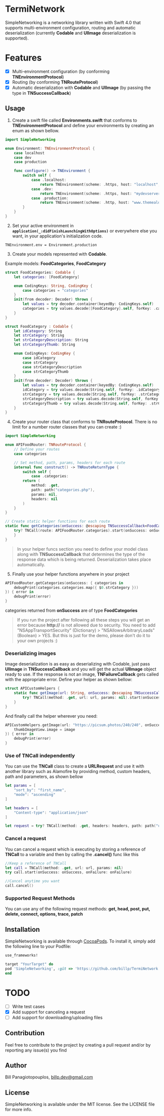 # TermiNetwork

SimpleNetworking is a networking library written with Swift 4.0 that supports multi-environment configuration, routing and automatic deserialization (currently **Codable** and **UIImage** deserialization is supported).

# Features
- [x] Multi-environment configuration (by conforming **TNEnvironmentProtocol**)
- [x] Routing (by conforming **TNRouteProtocol**)
- [x] Automatic deserialization with **Codable** and **UIImage** (by passing the type in **TNSuccessCallback**)

## Usage

1. Create a swift file called **Environments.swift** that conforms to **TNEnvironmentProtocol** and define your environments by creating an enum as shown bellow.

```swift
import SimpleNetworking

enum Environment: TNEnvironmentProtocol {
    case localhost
    case dev
    case production

    func configure() -> TNEnvironment {
        switch self {
            case .localhost:
                return TNEnvironment(scheme: .https, host: "localhost", port: 8080)
            case .dev:
                return TNEnvironment(scheme: .https, host: "mydevserver.com", suffix: path("v1"))
            case .production:
                return TNEnvironment(scheme: .http, host: "www.themealdb.com", suffix: path("api", "json", "v1", "1"))
        }
    }
}
```

2. Set your active environment in **`application(_:didFinishLaunchingWithOptions)`** or everywhere else you want, in your application's initialization code.

```
TNEnvironment.env = Environment.production
```

3. Create your models represented with **Codable**.

Example models: **FoodCategories**, **FoodCategory**

```swift
struct FoodCategories: Codable {
    let categories: [FoodCategory]

    enum CodingKeys: String, CodingKey {
        case categories = "categories"
    }
    init(from decoder: Decoder) throws {
        let values = try decoder.container(keyedBy: CodingKeys.self)
        categories = try values.decode([FoodCategory].self, forKey: .categories)
    }
}

struct FoodCategory : Codable {
    let idCategory: String
    let strCategory: String
    let strCategoryDescription: String
    let strCategoryThumb: String

    enum CodingKeys: CodingKey {
        case idCategory
        case strCategory
        case strCategoryDescription
        case strCategoryThumb
    }
    init(from decoder: Decoder) throws {
        let values = try decoder.container(keyedBy: CodingKeys.self)
        idCategory = try values.decode(String.self, forKey: .idCategory)
        strCategory = try values.decode(String.self, forKey: .strCategory)
        strCategoryDescription = try values.decode(String.self, forKey: .strCategoryDescription)
        strCategoryThumb = try values.decode(String.self, forKey: .strCategoryThumb)
    }
}
```

4. Create your router class that conforms to **TNRouteProtocol**. There is no limit for a number router classes that you can create :)

```swift
import SimpleNetworking

enum APIFoodRouter: TNRouteProtocol {
    // Define your routes
    case categories

    // Set method, path, params, headers for each route
    internal func construct() -> TNRouteReturnType {
        switch self {
            case .categories:
        return (
            method: .get,
            path: path("categories.php"),
            params: nil,
            headers: nil
        )
    }
}

// Create static helper functions for each route
static func getCategories(onSuccess: @escaping TNSuccessCallback<FoodCategories>, onFailure: @escaping TNFailureCallback) {
    try? TNCall(route: APIFoodRouter.categories).start(onSuccess: onSuccess, onFailure: onFailure)
    }
}
```
> In your helper funcs section you need to define your model class along with **TNSuccessCallback** that determines the type of the response data which is being returned. Deserialization takes place automatically.

5. Finally use your helper functions anywhere in your project
```swift
APIFoodRouter.getCategories(onSuccess: { categories in
    debugPrint(categories.categories.map({ $0.strCategory }))
}) { error in
    debugPrint(error)
}
```

categories returned from **onSuccess** are of type **FoodCategories**

> If you run the project after following all these steps you will get an error because **http://** is not allowed due to security. You need to add "NSAppTransportSecurity" (Dictionary) > "NSAllowsArbitraryLoads" (Boolean) > YES. But this is just for the demo, please don't do it to your own projects :)

### Deserializing images

Image deserialization is as easy as deserializing with Codable, just pass **UIImage** in **TNSuccessCallback** and you will get the actual **UIImage** object ready to use. If the response is not an image, **TNFailureCallback** gets called with the appropriate error. Define your helper as shown bellow:

```swift
struct APICustomHelpers {
    static func getImage(url: String, onSuccess: @escaping TNSuccessCallback<UIImage>, onFailure: @escaping TNFailureCallback) {
        try? TNCall(method: .get, url: url, params: nil).start(onSuccess: onSuccess, onFailure: onFailure)
    }
}
```

And finally call the helper wherever you need:

```swift
APICustomHelpers.getImage(url: "https://picsum.photos/240/240", onSuccess: { image in
    thumbImageView.image = image
}) { error in
    debugPrint(error)
}
```

### Use of **TNCall** independently

You can use the **TNCall** class to create a **URLRequest** and use it with another library such as Alamofire by providing method, custom headers, path and parameters, as shown bellow

```swift
let params = [
    "sort_by": "first_name",
    "mode": "ascending"
]

let headers = [
    "Content-type": "application/json"
]

let request = try? TNCall(method: .get, headers: headers, path: path("users", "list"), params: params).asRequest()
```

### Cancel a request
You can cancel a request which is executing by storing a reference of **TNCall** to a variable and then by calling the **.cancel()** func like this

```swift
//Keep a reference of TNCall
let call = TNCall(method: .get, url: url, params: nil)
try call.start(onSuccess: onSuccess, onFailure: onFailure)

//Cancel anytime you want
call.cancel()
```

### Supported Request Methods

You can use any of the following request methods: **get, head, post, put, delete, connect, options, trace, patch**

## Installation

SimpleNetworking is available through [CocoaPods](http://cocoapods.org). To install
it, simply add the following line to your Podfile:

```ruby
use_frameworks!

target "YourTarget" do
pod 'SimpleNetworking', :git => 'https://github.com/billp/TermiNetwork.git'
end
```

# TODO
- [ ] Write test cases
- [x] Add support for canceling a request
- [ ] Add support for downloading/uploading files

## Contribution

Feel free to contribute to the project by creating a pull request and/or by reporting any issue(s) you find

## Author

Bill Panagiotopouplos, billp.dev@gmail.com

## License

SimpleNetworking is available under the MIT license. See the LICENSE file for more info.

